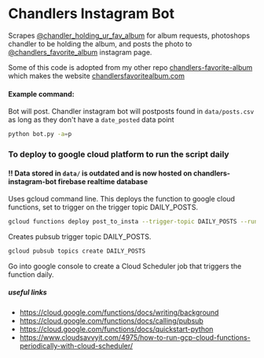 # Chandlers Instagram Bot

Scrapes [@chandler_holding_ur_fav_album](https://www.instagram.com/chandler_holding_ur_fav_album/) for album requests, photoshops chandler to be holding the album, and posts the photo to [@chandlers_favorite_album](https://www.instagram.com/chandlers_favorite_album/) instagram page.

Some of this code is adopted from my other repo [chandlers-favorite-album](https://github.com/tybens/chandlers-favorite-album) which makes the website [chandlersfavoritealbum.com](https://chandlersfavoritealbum.com/)

#### Example command:

Bot will post. Chandler instagram bot will postposts found in `data/posts.csv` as long as they don't have a `date_posted` data point

```Bash
python bot.py -a=p
```

### To deploy to google cloud platform to run the script daily

#### !! Data stored in `data/` is outdated and is now hosted on chandlers-instagram-bot firebase realtime database

Uses gcloud command line. This deploys the function to google cloud functions, set to trigger on the trigger topic DAILY_POSTS.

```Bash
gcloud functions deploy post_to_insta --trigger-topic DAILY_POSTS --runtime python39 --allow-unauthenticated
```

Creates pubsub trigger topic DAILY_POSTS.

```Bash
gcloud pubsub topics create DAILY_POSTS
```

Go into google console to create a Cloud Scheduler job that triggers the function daily.

##### useful links

- https://cloud.google.com/functions/docs/writing/background
- https://cloud.google.com/functions/docs/calling/pubsub
- https://cloud.google.com/functions/docs/quickstart-python
- https://www.cloudsavvyit.com/4975/how-to-run-gcp-cloud-functions-periodically-with-cloud-scheduler/
